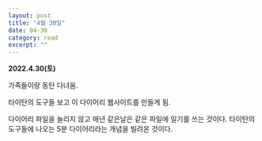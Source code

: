 ```yaml
---
layout: post
title: "4월 30일" 
date: 04-30 
category: read 
excerpt: ""
---
```


**2022.4.30(토)**

가족들이랑 동탄 다녀옴.

타이탄의 도구들 보고 이 다이어리 웹사이트를 만들게 됨.

다이어리 파일을 늘리지 않고 매년 같은날은 같은 파일에 일기를 쓰는 것이다. 타이탄의 도구들에 나오는 5분 다이어리라는 개념을 빌려온 것이다.   

